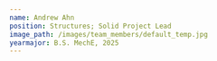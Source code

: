 ```yaml
---
name: Andrew Ahn
position: Structures; Solid Project Lead
image_path: /images/team_members/default_temp.jpg
yearmajor: B.S. MechE, 2025
---
```


